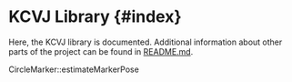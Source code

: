 KCVJ Library                  {#index}
============
Here, the KCVJ library is documented. Additional information about other parts of the project
can be found in [README.md](readme.html).


CircleMarker::estimateMarkerPose